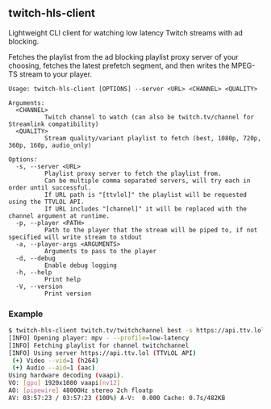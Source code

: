 ## twitch-hls-client
Lightweight CLI client for watching low latency Twitch streams with ad blocking.

Fetches the playlist from the ad blocking playlist proxy server of your choosing, fetches the latest prefetch segment, and then writes the MPEG-TS stream to your player.

```
Usage: twitch-hls-client [OPTIONS] --server <URL> <CHANNEL> <QUALITY>

Arguments:
  <CHANNEL>
          Twitch channel to watch (can also be twitch.tv/channel for Streamlink compatibility)
  <QUALITY>
          Stream quality/variant playlist to fetch (best, 1080p, 720p, 360p, 160p, audio_only)

Options:
  -s, --server <URL>
          Playlist proxy server to fetch the playlist from.
          Can be multiple comma separated servers, will try each in order until successful.
          If URL path is "[ttvlol]" the playlist will be requested using the TTVLOL API.
          If URL includes "[channel]" it will be replaced with the channel argument at runtime.
  -p, --player <PATH>
          Path to the player that the stream will be piped to, if not specified will write stream to stdout
  -a, --player-args <ARGUMENTS>
          Arguments to pass to the player
  -d, --debug
          Enable debug logging
  -h, --help
          Print help
  -V, --version
          Print version
```

### Example
```sh
$ twitch-hls-client twitch.tv/twitchchannel best -s https://api.ttv.lol/[ttvlol],https://eu.luminous.dev/live/[channel] -p /usr/bin/mpv -a '- --profile=low-latency'
[INFO] Opening player: mpv - --profile=low-latency
[INFO] Fetching playlist for channel twitchchannel
[INFO] Using server https://api.ttv.lol (TTVLOL API)
 (+) Video --vid=1 (h264)
 (+) Audio --aid=1 (aac)
Using hardware decoding (vaapi).
VO: [gpu] 1920x1080 vaapi[nv12]
AO: [pipewire] 48000Hz stereo 2ch floatp
AV: 03:57:23 / 03:57:23 (100%) A-V:  0.000 Cache: 0.7s/482KB
```

